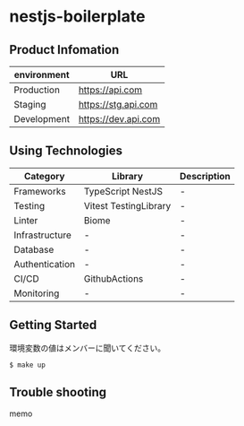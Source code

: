 # nestjs-boilerplate

## Product Infomation

| environment | URL                 |
| ----------- | ------------------- |
| Production  | https://api.com     |
| Staging     | https://stg.api.com |
| Development | https://dev.api.com |

## Using Technologies

| Category       | Library               | Description |
| -------------- | --------------------- | ----------- |
| Frameworks     | TypeScript NestJS     | -           |
| Testing        | Vitest TestingLibrary | -           |
| Linter         | Biome                 | -           |
| Infrastructure | -                     | -           |
| Database       | -                     | -           |
| Authentication | -                     | -           |
| CI/CD          | GithubActions         | -           |
| Monitoring     | -                     | -           |

## Getting Started

環境変数の値はメンバーに聞いてください。

```shell:
$ make up
```

## Trouble shooting

memo
